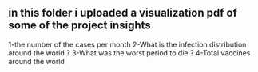 ## in this folder i uploaded a visualization pdf of some of the project insights
1-the number of the cases per month
2-What is the infection distribution around the world ?
3-What was the worst period to die ?
4-Total vaccines around the world
